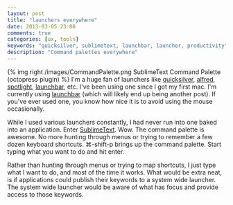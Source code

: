 ```yaml
---
layout: post
title: "launchers everywhere"
date: 2013-03-05 23:08
comments: true
categories: [ux, tools]
keywords: "quicksilver, sublimetext, launchbar, launcher, productivity"
description: "Command palettes everywhere"
---
```

{% img right /images/CommandPalette.png SublimeText Command Palette (octopress plugin) %}
I'm a huge fan of launchers like [quicksilver](http://qsapp.com/), [alfred](http://www.alfredapp.com/), [spotlight](http://support.apple.com/kb/ht2531), [launchbar](http://www.obdev.at/products/launchbar/index.html), etc.  I've been using one since I got my first mac.  I'm currently using [launchbar](http://www.obdev.at/products/launchbar/index.html) (which will likely end up being another post).
If you've ever used one, you know how nice it is to avoid using the mouse occasionally.

While I used various launchers constantly, I had never run into one baked into an application.  Enter [SublimeText](http://www.sublimetext.com/).  Wow.  The command palette is awesome.  No more hunting through menus or trying to remember a few dozen keyboard shortcuts.   ⌘-shift-p brings up the command palette.  Start typing what you want to do and hit enter. 

Rather than hunting through menus or trying to map shortcuts, I just type what I want to do, and most of the time it works.  What would be extra neat, is if applications could publish their keywords to a system wide launcher.  The system wide launcher would be aware of what has focus and provide access to those keywords.